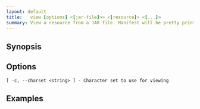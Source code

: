 ```yaml
---
layout: default
title:   view [options] <[jar-file]>> <[resource]> <[...]> 
summary: View a resource from a JAR file. Manifest will be pretty printed and class files are shown disassembled.
---
```




## Synopsis

## Options

    [ -c, --charset <string> ] - Character set to use for viewing

## Examples

